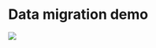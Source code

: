 # Data migration demo

<a href="https://portal.azure.com/#create/Microsoft.Template/uri/https%3A%2F%2Fraw.githubusercontent.com%2Fneilpeterson%2Fbrian-templates%2Fmaster%2Fdata-migration-template%2Fazuredeploy.json" target="_blank">
    <img src="http://azuredeploy.net/deploybutton.png"/>
</a>